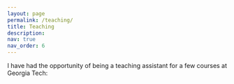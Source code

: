 ```yaml
---
layout: page
permalink: /teaching/
title: Teaching
description: 
nav: true
nav_order: 6
---
```


I have had the opportunity of being a teaching assistant for a few courses at Georgia Tech:
